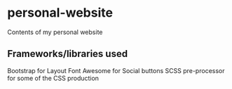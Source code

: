# personal-website
Contents of my personal website

## Frameworks/libraries used
Bootstrap for Layout
Font Awesome for Social buttons
SCSS pre-processor for some of the CSS production
